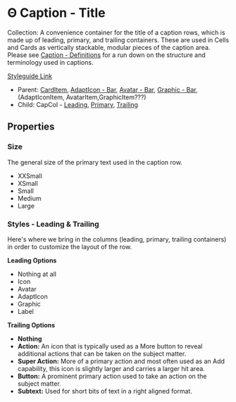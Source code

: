# Θ Caption - Title

Collection: A convenience container for the title of a caption rows, which is made up of leading, primary, and trailing containers. These are used in Cells and Cards as vertically stackable, modular pieces of the caption area. Please see [Caption - Definitions](https://github.com/able-app/docs/blob/57a78e2f25b43d8f5e72755f1e2740d12a2998ee/controls/%CE%B5%20elements/caption/cap-def.md) for a run down on the structure and terminology used in captions.

[Styleguide Link](https://zpl.io/2jqG8Gp)

* Parent: [CardItem](https://github.com/able-app/docs/blob/26fef4dd60d663f49dd419ed514bd2b8d643c5ed/controls/components/card/card-item.md), [AdaptIcon - Bar](https://github.com/able-app/docs/blob/26fef4dd60d663f49dd419ed514bd2b8d643c5ed/controls/%CE%B5%20elements/adapticon/adapticon-bar.md), [Avatar - Bar](https://github.com/able-app/docs/blob/26fef4dd60d663f49dd419ed514bd2b8d643c5ed/controls/%CE%B5%20elements/avatar/avatar-bar.md), [Graphic - Bar](https://github.com/able-app/docs/blob/26fef4dd60d663f49dd419ed514bd2b8d643c5ed/controls/%CE%B5%20elements/graphic/graphic-bar.md), (AdaptIconItem, AvatarItem,GraphicItem???)
* Child: CapCol - [Leading](https://github.com/able-app/docs/blob/26fef4dd60d663f49dd419ed514bd2b8d643c5ed/controls/%CE%B5%20elements/caption/capcon-leading.md), [Primary](https://github.com/able-app/docs/blob/26fef4dd60d663f49dd419ed514bd2b8d643c5ed/controls/%CE%B5%20elements/caption/capcon-primary.md), [Trailing](https://github.com/able-app/docs/blob/26fef4dd60d663f49dd419ed514bd2b8d643c5ed/controls/%CE%B5%20elements/caption/capcon-trailing.md)

## Properties

### Size

The general size of the primary text used in the caption row.

* XXSmall
* XSmall
* Small
* Medium
* Large

### Styles - Leading & Trailing

Here's where we bring in the columns (leading, primary, trailing containers) in order to customize the layout of the row.

**Leading Options**

* Nothing at all
* Icon
* Avatar
* AdaptIcon
* Graphic
* Label

**Trailing Options**

* **Nothing**
* **Action:** An icon that is typically used as a More button to reveal additional actions that can be taken on the subject matter.
* **Super Action:** More of a primary action and most often used as an Add capability, this icon is slightly larger and carries a larger hit area.
* **Button:** A prominent primary action used to take an action on the subject matter.
* **Subtext:** Used for short bits of text in a right aligned format.
